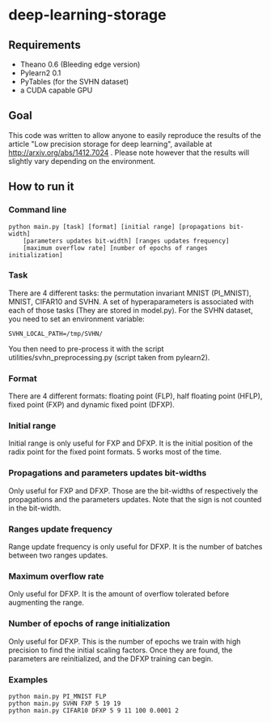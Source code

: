 # deep-learning-storage

## Requirements

* Theano 0.6 (Bleeding edge version)
* Pylearn2 0.1 
* PyTables (for the SVHN dataset)
* a CUDA capable GPU

## Goal

This code was written to allow anyone to easily reproduce the results 
of the article "Low precision storage for deep learning", available at http://arxiv.org/abs/1412.7024 .
Please note however that the results will slightly vary depending on the environment.

## How to run it

### Command line

    python main.py [task] [format] [initial range] [propagations bit-width] 
        [parameters updates bit-width] [ranges updates frequency]
        [maximum overflow rate] [number of epochs of ranges initialization]

### Task

There are 4 different tasks: the permutation invariant MNIST (PI_MNIST), 
MNIST, CIFAR10 and SVHN.
A set of hyperaparameters is associated with each of those tasks 
(They are stored in model.py).
For the SVHN dataset, 
you need to set an environment variable: 

    SVHN_LOCAL_PATH=/tmp/SVHN/ 
    
You then need to pre-process it with the script 
utilities/svhn_preprocessing.py (script taken from pylearn2).

### Format

There are 4 different formats: floating point (FLP), 
half floating point (HFLP), 
fixed point (FXP) and dynamic fixed point (DFXP).

### Initial range

Initial range is only useful for FXP and DFXP. 
It is the initial position of the radix point 
for the fixed point formats.
5 works most of the time.

### Propagations and parameters updates bit-widths

Only useful for FXP and DFXP.
Those are the bit-widths of respectively the 
propagations and the parameters updates.
Note that the sign is not counted in the bit-width.

### Ranges update frequency

Range update frequency is only useful for DFXP.
It is the number of batches between two ranges updates.

### Maximum overflow rate

Only useful for DFXP.
It is the amount of overflow tolerated before augmenting the range.
    
### Number of epochs of range initialization

Only useful for DFXP.
This is the number of epochs we train with high precision 
to find the initial scaling factors.
Once they are found, 
the parameters are reinitialized, and the DFXP training can begin.    
        
### Examples

    python main.py PI_MNIST FLP
    python main.py SVHN FXP 5 19 19
    python main.py CIFAR10 DFXP 5 9 11 100 0.0001 2
        
